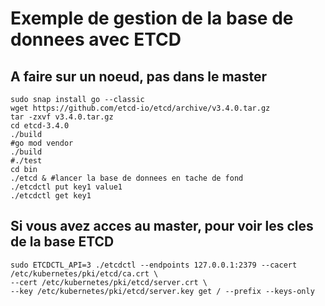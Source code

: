 # Exemple de gestion de la base de donnees avec ETCD 

## A faire sur un noeud, pas dans le master 
```shell
sudo snap install go --classic
wget https://github.com/etcd-io/etcd/archive/v3.4.0.tar.gz
tar -zxvf v3.4.0.tar.gz
cd etcd-3.4.0
./build
#go mod vendor
./build
#./test
cd bin
./etcd & #lancer la base de donnees en tache de fond
./etcdctl put key1 value1
./etcdctl get key1
```
## Si vous avez acces au master, pour voir les cles de la base ETCD
```shell
sudo ETCDCTL_API=3 ./etcdctl --endpoints 127.0.0.1:2379 --cacert /etc/kubernetes/pki/etcd/ca.crt \
--cert /etc/kubernetes/pki/etcd/server.crt \
--key /etc/kubernetes/pki/etcd/server.key get / --prefix --keys-only
```

